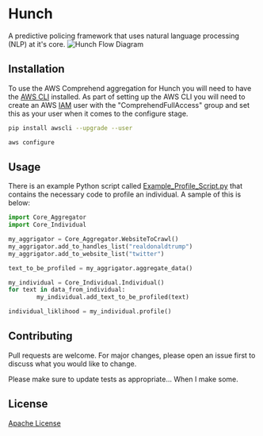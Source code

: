# Hunch

A predictive policing framework that uses natural language processing (NLP) at it's core.
![Hunch Flow Diagram](https://github.com/user1342/Hunch/blob/master/Hunch_FlowDiagram.png?raw=true)
## Installation

To use the AWS Comprehend aggregation for Hunch you will need to have the [AWS CLI](https://docs.aws.amazon.com/polly/latest/dg/setup-aws-cli.html) installed.  As part of setting up the AWS CLI you will need to create an AWS [IAM](https://console.aws.amazon.com/iam) user with the "ComprehendFullAccess" group and set this as your user when it comes to the configure stage.

```bash
pip install awscli --upgrade --user
```
```bash
aws configure
```

## Usage
There is an example Python script called [Example_Profile_Script.py](https://github.com/user1342/Hunch/blob/master/Example_Profile_Script.py) that contains the necessary code to profile an individual. A sample of this is below:

```python
import Core_Aggregator
import Core_Individual

my_aggrigator = Core_Aggregator.WebsiteToCrawl()
my_aggrigator.add_to_handles_list("realdonaldtrump")
my_aggrigator.add_to_website_list("twitter")

text_to_be_profiled = my_aggrigator.aggregate_data()

my_individual = Core_Individual.Individual()
for text in data_from_individual:
        my_individual.add_text_to_be_profiled(text)

individual_liklihood = my_individual.profile()

```

## Contributing
Pull requests are welcome. For major changes, please open an issue first to discuss what you would like to change.

Please make sure to update tests as appropriate... When I make some.

## License
[Apache License](https://choosealicense.com/licenses/apache-2.0/)
